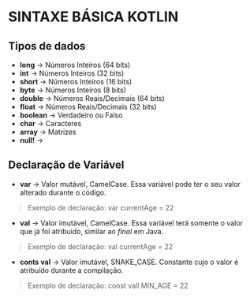 # SINTAXE BÁSICA KOTLIN

## Tipos de dados
- **long** -> Números Inteiros (64 bits)
- **int** -> Números Inteiros (32 bits)
- **short** -> Números Inteiros (16 bits)
- **byte** -> Números Inteiros (8 bits)
- **double** -> Números Reais/Decimais (64 bits)
- **float** -> Números Reais/Decimais (32 bits)
- **boolean** -> Verdadeiro ou Falso
- **char** -> Caracteres
- **array** -> Matrizes
- **null!** ->

## Declaração de Variável
- **var** -> Valor mutável, CamelCase. Essa variável pode ter o seu valor alterado durante o código.
> Exemplo de declaração: var currentAge = 22

- **val** -> Valor imutável, CamelCase. Essa variável terá somente o valor que já foi atribuido, similar ao *final* em Java.
> Exemplo de declaração: val currentAge = 22

- **conts val** -> Valor imutável, SNAKE_CASE. Constante cujo o valor é atribuído durante a compilação.
> Exemplo de declaração: const vall MIN_AGE = 22


